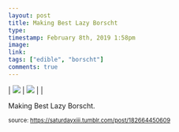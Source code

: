 ```yaml
---
layout: post
title: Making Best Lazy Borscht
type: 
timestamp: February 8th, 2019 1:58pm
image: 
link: 
tags: ["edible", "borscht"]
comments: true
---
```


| <img src="https://saturdayxiii.github.io/media/182664450609_0.jpg"/> | <img src="https://saturdayxiii.github.io/media/182664450609_1.gif"/> |  |

Making Best Lazy Borscht.
 
  
<small>source: https://saturdayxiii.tumblr.com/post/182664450609</small>